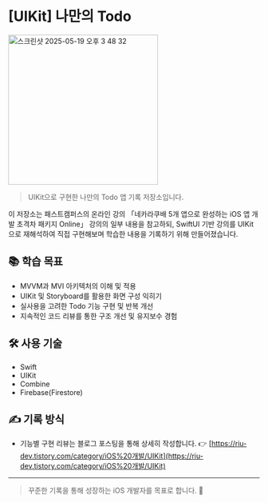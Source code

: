 # [UIKit] 나만의 Todo
<img width="300" alt="스크린샷 2025-05-19 오후 3 48 32" src="https://github.com/user-attachments/assets/16c05d73-49b7-4463-b868-6067a1ed77a9" />

> UIKit으로 구현한 나만의 Todo 앱 기록 저장소입니다.

이 저장소는 패스트캠퍼스의 온라인 강의
「네카라쿠배 5개 앱으로 완성하는 iOS 앱 개발 초격차 패키지 Online」
강의의 일부 내용을 참고하되, SwiftUI 기반 강의를 UIKit으로 재해석하여 직접 구현해보며 학습한 내용을 기록하기 위해 만들어졌습니다.

## 📚 학습 목표
- MVVM과 MVI 아키텍처의 이해 및 적용
- UIKit 및 Storyboard를 활용한 화면 구성 익히기
- 실사용을 고려한 Todo 기능 구현 및 반복 개선
- 지속적인 코드 리뷰를 통한 구조 개선 및 유지보수 경험

## 🛠 사용 기술
- Swift
- UIKit
- Combine
- Firebase(Firestore)

## ✍️ 기록 방식
- 기능별 구현 리뷰는 블로그 포스팅을 통해 상세히 작성합니다.
  👉 [https://riu-dev.tistory.com/category/iOS%20개발/UIKit](https://riu-dev.tistory.com/category/iOS%20개발/UIKit)

---

> 꾸준한 기록을 통해 성장하는 iOS 개발자를 목표로 합니다. 🚀
